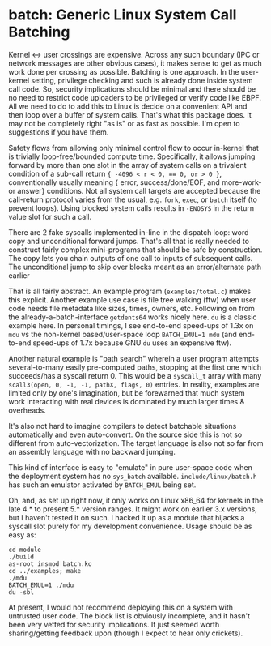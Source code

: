 # batch: Generic Linux System Call Batching

Kernel <-> user crossings are expensive.  Across any such boundary (IPC or
network messages are other obvious cases), it makes sense to get as much work
done per crossing as possible.  Batching is one approach.  In the user-kernel
setting, privilege checking and such is already done inside system call code.
So, security implications should be minimal and there should be no need to
restrict code uploaders to be privileged or verify code like EBPF.  All we
need to do to add this to Linux is decide on a convenient API and then loop
over a buffer of system calls.  That's what this package does.  It may not be
completely right "as is" or as fast as possible.  I'm open to suggestions if
you have them.

Safety flows from allowing only minimal control flow to occur in-kernel that
is trivially loop-free/bounded compute time.  Specifically, it allows jumping
forward by more than one slot in the array of system calls on a trivalent
condition of a sub-call return `{ -4096 < r < 0, == 0, or > 0 }`, conventionally
usually meaning { error, success/done/EOF, and more-work-or answer} conditions.
Not all system call targets are accepted because the call-return protocol
varies from the usual, e.g.  `fork`, `exec`, or `batch` itself (to prevent
loops).  Using blocked system calls results in `-ENOSYS` in the return value
slot for such a call.

There are 2 fake syscalls implemented in-line in the dispatch loop: word copy
and unconditional forward jumps.  That's all that is really needed to construct
fairly complex mini-programs that should be safe by construction.  The copy lets
you chain outputs of one call to inputs of subsequent calls.  The unconditional
jump to skip over blocks meant as an error/alternate path earlier

That is all fairly abstract.  An example program (`examples/total.c`) makes
this explicit.  Another example use case is file tree walking (ftw) when user
code needs file metadata like sizes, times, owners, etc.  Following on from the
already-a-batch-interface `getdents64` works nicely here.  `du` is a classic
example here.  In personal timings, I see end-to-end speed-ups of 1.3x on `mdu`
vs the non-kernel based/user-space loop `BATCH_EMUL=1 mdu` (and end-to-end
speed-ups of 1.7x because GNU `du` uses an expensive ftw).

Another natural example is "path search" wherein a user program attempts
several-to-many easily pre-computed paths, stopping at the first one which
succeeds/has a syscall return 0.  This would be a `syscall_t` array with many
`scall3(open, 0, -1, -1, pathX, flags, 0)` entries.  In reality, examples are
limited only by one's imagination, but be forewarned that much system work
interacting with real devices is dominated by much larger times & overheads.

It's also not hard to imagine compilers to detect batchable situations
automatically and even auto-convert.  On the source side this is not so
different from auto-vectorization.  The target language is also not so far
from an assembly language with no backward jumping.

This kind of interface is easy to "emulate" in pure user-space code when the
deployment system has no `sys_batch` available.  `include/linux/batch.h` has
such an emulator activated by `BATCH_EMUL` being set.

Oh, and, as set up right now, it only works on Linux x86\_64 for kernels in
the late 4.* to present 5.* version ranges.  It might work on earlier 3.x
versions, but I haven't tested it on such.  I hacked it up as a module that
hijacks a syscall slot purely for my development convenience.  Usage should
be as easy as:
```
cd module
./build
as-root insmod batch.ko
cd ../examples; make
./mdu
BATCH_EMUL=1 ./mdu
du -sbl
```
At present, I would not recommend deploying this on a system with untrusted
user code.  The block list is obviously incomplete, and it hasn't been very
vetted for security implications.  It just seemed worth sharing/getting
feedback upon (though I expect to hear only crickets).
